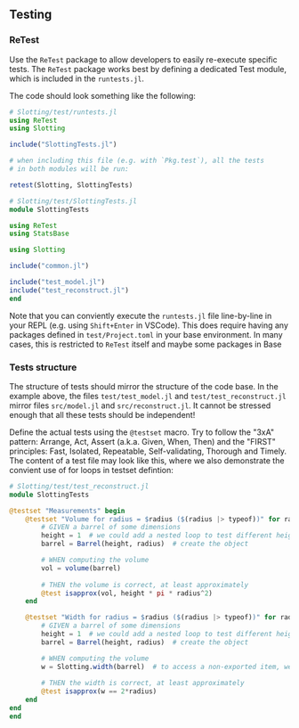 ## Testing

### ReTest
Use  the `ReTest` package to allow developers to easily re-execute specific tests. 
The `ReTest` package works best by defining a dedicated Test module, which is included in the `runtests.jl`.

The code should look something like the following:
````julia
# Slotting/test/runtests.jl
using ReTest
using Slotting

include("SlottingTests.jl")

# when including this file (e.g. with `Pkg.test`), all the tests
# in both modules will be run:

retest(Slotting, SlottingTests)
````

````julia
# Slotting/test/SlottingTests.jl
module SlottingTests

using ReTest
using StatsBase

using Slotting

include("common.jl")

include("test_model.jl")
include("test_reconstruct.jl")
end
````

Note that you can conviently execute the `runtests.jl` file line-by-line in your REPL (e.g. using `Shift+Enter` in VSCode).
This does require having any packages defined in `test/Project.toml` in your base environment.
In many cases, this is restricted to `ReTest` itself and maybe some packages in Base

### Tests structure
The structure of tests should mirror the structure of the code base.
In the example above, the files `test/test_model.jl` and `test/test_reconstruct.jl` mirror files `src/model.jl` and `src/reconstruct.jl`. 
It cannot be stressed enough that all these tests should be independent! 

Define the actual tests using the `@testset` macro. 
Try to follow the "3xA" pattern: Arrange, Act, Assert (a.k.a. Given, When, Then) and the "FIRST" principles: Fast, Isolated, Repeatable, Self-validating, Thorough and Timely.
The content of a test file may look like this, where we also demonstrate the convient use of for loops in testset defintion:

````julia
# Slotting/test/test_reconstruct.jl
module SlottingTests

@testset "Measurements" begin
    @testset "Volume for radius = $radius ($(radius |> typeof))" for radius in [0, 1, 1.0, pi, 1/sqrt(pi)]  # some interesting samples
        # GIVEN a barrel of some dimensions
        height = 1  # we could add a nested loop to test different heights too
        barrel = Barrel(height, radius)  # create the object

        # WHEN computing the volume
        vol = volume(barrel)
        
        # THEN the volume is correct, at least approximately
        @test isapprox(vol, height * pi * radius^2)
    end

    @testset "Width for radius = $radius ($(radius |> typeof))" for radius in [0, 1, 1.0, pi, 1/sqrt(pi)]  # some interesting samples
        # GIVEN a barrel of some dimensions
        height = 1  # we could add a nested loop to test different heights too
        barrel = Barrel(height, radius)  # create the object

        # WHEN computing the volume
        w = Slotting.width(barrel)  # to access a non-exported item, we must specify the Package name
        
        # THEN the width is correct, at least approximately
        @test isapprox(w == 2*radius)
    end
end
end
````
